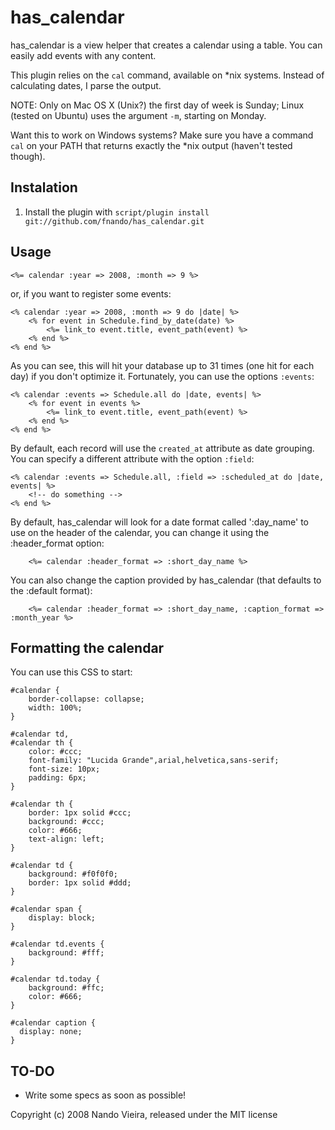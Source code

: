 has_calendar
============

has_calendar is a view helper that creates a calendar using a table. You can 
easily add events with any content.

This plugin relies on the `cal` command, available on *nix systems. Instead 
of calculating dates, I parse the output.

NOTE: Only on Mac OS X (Unix?) the first day of week is Sunday; Linux (tested
on Ubuntu) uses the argument `-m`, starting on Monday.

Want this to work on Windows systems? Make sure you have a command `cal` on 
your PATH that returns exactly the *nix output (haven't tested though).

Instalation
-----------

1) Install the plugin with `script/plugin install git://github.com/fnando/has_calendar.git`

Usage
-----

	<%= calendar :year => 2008, :month => 9 %>

or, if you want to register some events:

	<% calendar :year => 2008, :month => 9 do |date| %>
		<% for event in Schedule.find_by_date(date) %>
			<%= link_to event.title, event_path(event) %>
		<% end %>
	<% end %>

As you can see, this will hit your database up to 31 times (one hit for each 
day) if you don't optimize it. Fortunately, you can use the options `:events`:

	<% calendar :events => Schedule.all do |date, events| %>
		<% for event in events %>
			<%= link_to event.title, event_path(event) %>
		<% end %>
	<% end %>

By default, each record will use the `created_at` attribute as date grouping. 
You can specify a different attribute with the option `:field`:

	<% calendar :events => Schedule.all, :field => :scheduled_at do |date, events| %>
		<!-- do something -->
	<% end %>

By default, has_calendar will look for a date format called ':day_name' to use on the
header of the calendar, you can change it using the :header_format option:

        <%= calendar :header_format => :short_day_name %>

You can also change the caption provided by has_calendar (that defaults to the
:default format):

        <%= calendar :header_format => :short_day_name, :caption_format => :month_year %>

Formatting the calendar
-----------------------

You can use this CSS to start:

	#calendar {
		border-collapse: collapse;
		width: 100%;
	}

	#calendar td,
	#calendar th {
		color: #ccc;
		font-family: "Lucida Grande",arial,helvetica,sans-serif;
		font-size: 10px;
		padding: 6px;
	}

	#calendar th {
		border: 1px solid #ccc;
		background: #ccc;
		color: #666;
		text-align: left;
	}

	#calendar td {
		background: #f0f0f0;
		border: 1px solid #ddd;
	}

	#calendar span {
		display: block;
	}

	#calendar td.events {
		background: #fff;
	}

	#calendar td.today {
		background: #ffc;
		color: #666;
	}

	#calendar caption {
	  display: none;
	}

TO-DO
-----

- Write some specs as soon as possible!

Copyright (c) 2008 Nando Vieira, released under the MIT license
